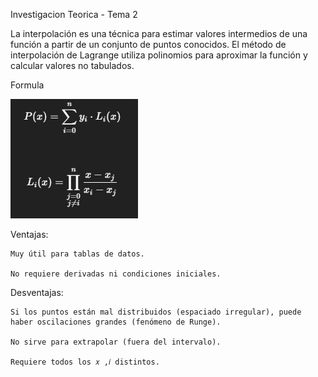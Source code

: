 Investigacion Teorica - Tema 2 

La interpolación es una técnica para estimar valores intermedios de una función a partir de un conjunto de puntos conocidos. El método de interpolación de Lagrange utiliza polinomios para aproximar la función y calcular valores no tabulados.

Formula

![alt text](image.png)


Ventajas:

    Muy útil para tablas de datos.

    No requiere derivadas ni condiciones iniciales.

Desventajas:

    Si los puntos están mal distribuidos (espaciado irregular), puede haber oscilaciones grandes (fenómeno de Runge).

    No sirve para extrapolar (fuera del intervalo).

    Requiere todos los 𝑥 ,𝑖 distintos.